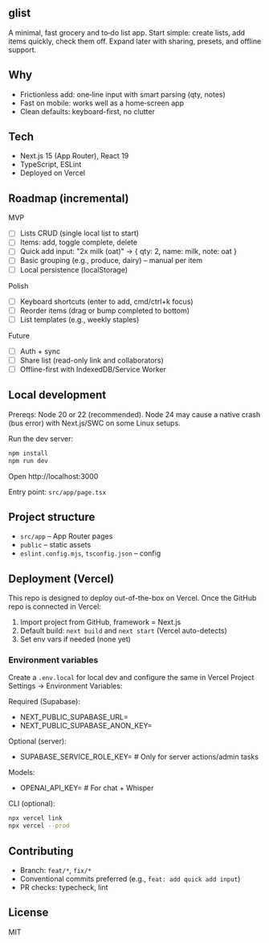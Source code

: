 ## glist

A minimal, fast grocery and to‑do list app. Start simple: create lists, add items quickly, check them off. Expand later with sharing, presets, and offline support.

## Why

- Frictionless add: one‑line input with smart parsing (qty, notes)
- Fast on mobile: works well as a home‑screen app
- Clean defaults: keyboard-first, no clutter

## Tech

- Next.js 15 (App Router), React 19
- TypeScript, ESLint
- Deployed on Vercel

## Roadmap (incremental)

MVP
- [ ] Lists CRUD (single local list to start)
- [ ] Items: add, toggle complete, delete
- [ ] Quick add input: "2x milk (oat)" → { qty: 2, name: milk, note: oat }
- [ ] Basic grouping (e.g., produce, dairy) – manual per item
- [ ] Local persistence (localStorage)

Polish
- [ ] Keyboard shortcuts (enter to add, cmd/ctrl+k focus)
- [ ] Reorder items (drag or bump completed to bottom)
- [ ] List templates (e.g., weekly staples)

Future
- [ ] Auth + sync
- [ ] Share list (read-only link and collaborators)
- [ ] Offline-first with IndexedDB/Service Worker

## Local development

Prereqs: Node 20 or 22 (recommended). Node 24 may cause a native crash (bus error) with Next.js/SWC on some Linux setups.

Run the dev server:

```bash
npm install
npm run dev
```

Open http://localhost:3000

Entry point: `src/app/page.tsx`

## Project structure

- `src/app` – App Router pages
- `public` – static assets
- `eslint.config.mjs`, `tsconfig.json` – config

## Deployment (Vercel)

This repo is designed to deploy out-of-the-box on Vercel. Once the GitHub repo is connected in Vercel:

1. Import project from GitHub, framework = Next.js
2. Default build: `next build` and `next start` (Vercel auto-detects)
3. Set env vars if needed (none yet)

### Environment variables

Create a `.env.local` for local dev and configure the same in Vercel Project Settings → Environment Variables:

Required (Supabase):
- NEXT_PUBLIC_SUPABASE_URL=
- NEXT_PUBLIC_SUPABASE_ANON_KEY=

Optional (server):
- SUPABASE_SERVICE_ROLE_KEY=  # Only for server actions/admin tasks

Models:
- OPENAI_API_KEY=             # For chat + Whisper


CLI (optional):

```bash
npx vercel link
npx vercel --prod
```

## Contributing

- Branch: `feat/*`, `fix/*`
- Conventional commits preferred (e.g., `feat: add quick add input`)
- PR checks: typecheck, lint

## License

MIT
